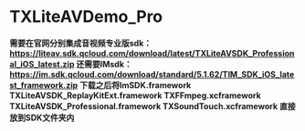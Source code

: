 # TXLiteAVDemo_Pro
**需要在官网分别集成音视频专业版sdk：https://liteav.sdk.qcloud.com/download/latest/TXLiteAVSDK_Professional_iOS_latest.zip
还需要IMsdk：https://im.sdk.qcloud.com/download/standard/5.1.62/TIM_SDK_iOS_latest_framework.zip
下载之后将ImSDK.framework TXLiteAVSDK_ReplayKitExt.framework TXFFmpeg.xcframework TXLiteAVSDK_Professional.framework TXSoundTouch.xcframework 直接放到SDK文件夹内**
